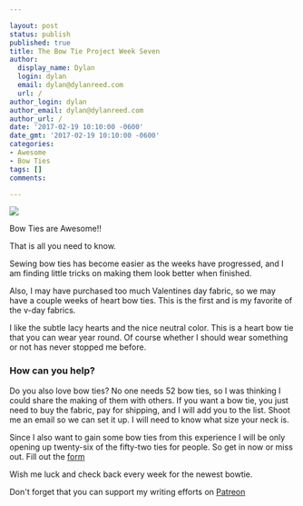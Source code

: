 ```yaml
---

layout: post
status: publish
published: true
title: The Bow Tie Project Week Seven
author:
  display_name: Dylan
  login: dylan
  email: dylan@dylanreed.com
  url: /
author_login: dylan
author_email: dylan@dylanreed.com
author_url: /
date: '2017-02-19 10:10:00 -0600'
date_gmt: '2017-02-19 10:10:00 -0600'
categories:
- Awesome
- Bow Ties
tags: []
comments:

---
```


![](https://raw.githubusercontent.com/dylanreed/dylanreed.com/gh-pages/Images/Bowtie-week-7.jpg)

Bow Ties are Awesome!!

That is all you need to know.

Sewing bow ties has become easier as the weeks have progressed, and I am finding little tricks on making them look better when finished. 

Also, I may have purchased too much Valentines day fabric, so we may have a couple weeks of heart bow ties. This is the first and is my favorite of the v-day fabrics. 

I like the subtle lacy hearts and the nice neutral color. This is a heart bow tie that you can wear year round. Of course whether I should wear something or not has never stopped me before. 

<h3>How can you help?</h3>

Do you also love bow ties? No one needs 52 bow ties, so I was thinking I could share the making of them with others. If you want a bow tie, you just need to buy the fabric, pay for shipping,  and I will add you to the list. Shoot me an email so we can set it up. I will need to know what size your neck is. 

Since I also want to gain some bow ties from this experience I will be only opening up twenty-six of the fifty-two ties for people. So get in now or miss out. Fill out the [form](http://dylan.la/2j1ogU3)

Wish me luck and check back every week for the newest bowtie.

Don't forget that you can support my writing efforts on [Patreon](https://www.patreon.com/dylanreed)




